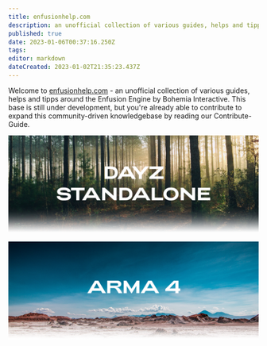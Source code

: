 ```yaml
---
title: enfusionhelp.com
description: an unofficial collection of various guides, helps and tipps around the Enfusion Engine by Bohemia Interactive. This site is still in development.
published: true
date: 2023-01-06T00:37:16.250Z
tags: 
editor: markdown
dateCreated: 2023-01-02T21:35:23.437Z
---
```


Welcome to [enfusionhelp.com](http://enfusionhelp.com) - an unofficial collection of various guides, helps and tipps around the Enfusion Engine by Bohemia Interactive. This base is still under development, but you're already able to contribute to expand this community-driven knowledgebase by reading our Contribute-Guide. 

![dayz_category_image.png](/images/categories/dayz_category_image.png)

![arma4_category_image.png](/images/categories/arma4_category_image.png)
